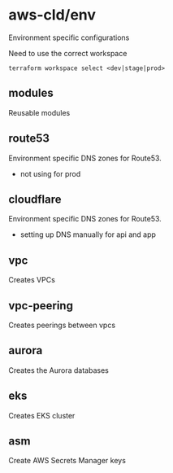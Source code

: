 # aws-cld/env

Environment specific configurations

Need to use the correct workspace

```
terraform workspace select <dev|stage|prod>
```

## modules

Reusable modules

## route53

Environment specific DNS zones for Route53.
 - not using for prod

## cloudflare

Environment specific DNS zones for Route53.
 - setting up DNS manually for api and app

## vpc

Creates VPCs

## vpc-peering

Creates peerings between vpcs

## aurora

Creates the Aurora databases

## eks

Creates EKS cluster

## asm

Create AWS Secrets Manager keys
